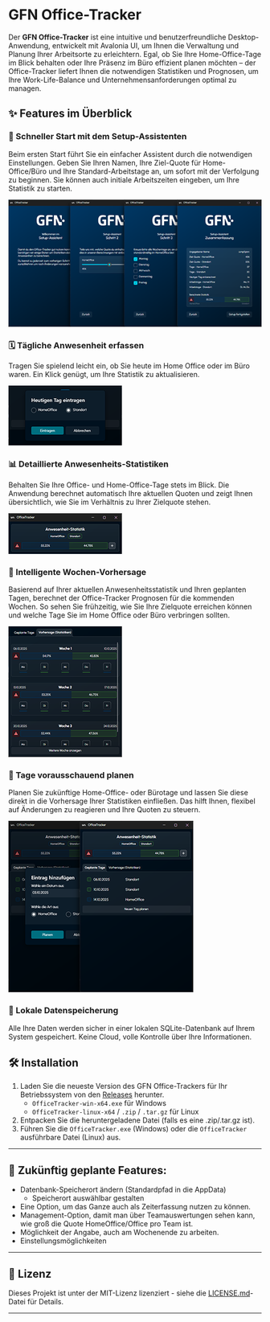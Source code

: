 # GFN Office-Tracker

Der **GFN Office-Tracker** ist eine intuitive und benutzerfreundliche Desktop-Anwendung, entwickelt mit Avalonia UI, um Ihnen die Verwaltung und Planung Ihrer Arbeitsorte zu erleichtern. Egal, ob Sie Ihre Home-Office-Tage im Blick behalten oder Ihre Präsenz im Büro effizient planen möchten – der Office-Tracker liefert Ihnen die notwendigen Statistiken und Prognosen, um Ihre Work-Life-Balance und Unternehmensanforderungen optimal zu managen.

## ✨ Features im Überblick

### 🚀 Schneller Start mit dem Setup-Assistenten
Beim ersten Start führt Sie ein einfacher Assistent durch die notwendigen Einstellungen. Geben Sie Ihren Namen, Ihre Ziel-Quote für Home-Office/Büro und Ihre Standard-Arbeitstage an, um sofort mit der Verfolgung zu beginnen. Sie können auch initiale Arbeitszeiten eingeben, um Ihre Statistik zu starten.

![Setup-Assistent Start](Assets/Screenshots/wizard.png)

### 🗓️ Tägliche Anwesenheit erfassen
Tragen Sie spielend leicht ein, ob Sie heute im Home Office oder im Büro waren. Ein Klick genügt, um Ihre Statistik zu aktualisieren.

![Setup-Assistent Start](Assets/Screenshots/add_current_day.png)

### 📊 Detaillierte Anwesenheits-Statistiken
Behalten Sie Ihre Office- und Home-Office-Tage stets im Blick. Die Anwendung berechnet automatisch Ihre aktuellen Quoten und zeigt Ihnen übersichtlich, wie Sie im Verhältnis zu Ihrer Zielquote stehen.

![Setup-Assistent Start](Assets/Screenshots/stats_overview.png)

### 🔮 Intelligente Wochen-Vorhersage
Basierend auf Ihrer aktuellen Anwesenheitsstatistik und Ihren geplanten Tagen, berechnet der Office-Tracker Prognosen für die kommenden Wochen. So sehen Sie frühzeitig, wie Sie Ihre Zielquote erreichen können und welche Tage Sie im Home Office oder Büro verbringen sollten.

![Setup-Assistent Start](Assets/Screenshots/calculated_weeks.png)

### 📝 Tage vorausschauend planen
Planen Sie zukünftige Home-Office- oder Bürotage und lassen Sie diese direkt in die Vorhersage Ihrer Statistiken einfließen. Das hilft Ihnen, flexibel auf Änderungen zu reagieren und Ihre Quoten zu steuern.

![Setup-Assistent Start](Assets/Screenshots/plannable_days.png)

### 💾 Lokale Datenspeicherung
Alle Ihre Daten werden sicher in einer lokalen SQLite-Datenbank auf Ihrem System gespeichert. Keine Cloud, volle Kontrolle über Ihre Informationen.

## 🛠️ Installation

1.  Laden Sie die neueste Version des GFN Office-Trackers für Ihr Betriebssystem von den [Releases](https://github.com/JumpSpinn/gfn-office-tracker/releases) herunter.
    * `OfficeTracker-win-x64.exe` für Windows
    * `OfficeTracker-linux-x64` / `.zip` / `.tar.gz` für Linux
2.  Entpacken Sie die heruntergeladene Datei (falls es eine .zip/.tar.gz ist).
4.  Führen Sie die `OfficeTracker.exe` (Windows) oder die `OfficeTracker` ausführbare Datei (Linux) aus.

---

## 🚀 Zukünftig geplante Features:

* Datenbank-Speicherort ändern (Standardpfad in die AppData)
	* Speicherort auswählbar gestalten
* Eine Option, um das Ganze auch als Zeiterfassung nutzen zu können.
* Management-Option, damit man über Teamauswertungen sehen kann, wie groß die Quote HomeOffice/Office pro Team ist.
* Möglichkeit der Angabe, auch am Wochenende zu arbeiten.
* Einstellungsmöglichkeiten

---

## 📄 Lizenz

Dieses Projekt ist unter der MIT-Lizenz lizenziert - siehe die [LICENSE.md](LICENSE.md)-Datei für Details.

---

